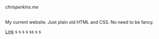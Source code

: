 ###### chrisperkins.me

My current website. Just plain old HTML and CSS. No need to be fancy.

[Link](http://www.chrisperkins.me)
s
s
s
s
ss
s
s
